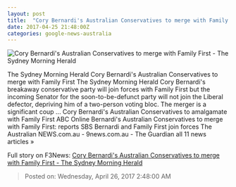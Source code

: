 ```yaml
---
layout: post
title:  "Cory Bernardi's Australian Conservatives to merge with Family First - The Sydney Morning Herald"
date: 2017-04-25 21:48:00Z
categories: google-news-australia
---
```


![Cory Bernardi's Australian Conservatives to merge with Family First - The Sydney Morning Herald](http://www.smh.com.au/content/dam/images/g/u/7/6/h/8/image.related.socialLead.620x349.gvsbx6.png/1493156906737.jpg)

The Sydney Morning Herald Cory Bernardi's Australian Conservatives to merge with Family First The Sydney Morning Herald Cory Bernardi's breakaway conservative party will join forces with Family First but the incoming Senator for the soon-to-be-defunct party will not join the Liberal defector, depriving him of a two-person voting bloc. The merger is a significant coup ... Cory Bernardi's Australian Conservatives to amalgamate with Family First ABC Online Bernardi's Australian Conservatives to merge with Family First: reports SBS Bernardi and Family First join forces The Australian NEWS.com.au - 9news.com.au - The Guardian all 11 news articles »


Full story on F3News: [Cory Bernardi's Australian Conservatives to merge with Family First - The Sydney Morning Herald](http://www.f3nws.com/n/KUSFP)

> Posted on: Wednesday, April 26, 2017 2:48:00 AM
